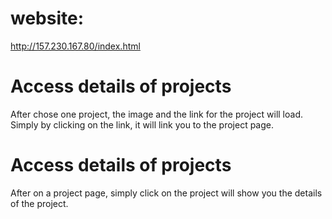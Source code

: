# website: 

http://157.230.167.80/index.html

# Access details of projects

After chose one project, the image and the link for the project will load. Simply by clicking on the link, it will link you to the project page.

# Access details of projects

After on a project page, simply click on the project will show you the details of the project.
